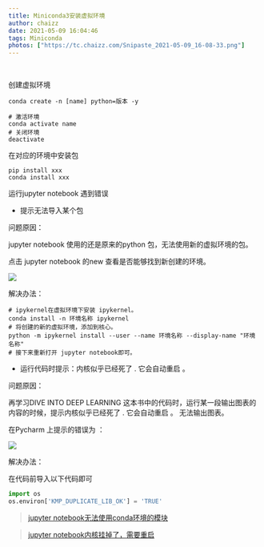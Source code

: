 ```yaml
---
title: Miniconda3安装虚拟环境
author: chaizz
date: 2021-05-09 16:04:46
tags: Miniconda
photos: ["https://tc.chaizz.com/Snipaste_2021-05-09_16-08-33.png"]
---
```

​                   

<!--more-->

创建虚拟环境

```shell
conda create -n [name] python=版本 -y 
```

```shell
# 激活环境
conda activate name
# 关闭环境
deactivate 
```

在对应的环境中安装包 

```shell
pip install xxx
conda install xxx
```

运行jupyter notebook 遇到错误 

- 提示无法导入某个包

问题原因：

jupyter notebook 使用的还是原来的python 包，无法使用新的虚拟环境的包。

点击 jupyter notebook 的new 查看是否能够找到新创建的环境。

![](https://tc.chaizz.com/Snipaste_2021-05-08_18-59-42.png)

解决办法：

```shell
# ipykernel在虚拟环境下安装 ipykernel。
conda install -n 环境名称 ipykernel
# 将创建的新的虚拟环境，添加到核心。
python -m ipykernel install --user --name 环境名称 --display-name "环境名称"
# 接下来重新打开 jupyter notebook即可。
```

- 运行代码时提示：内核似乎已经死了 . 它会自动重启 。

问题原因：

再学习DIVE INTO DEEP LEARNING 这本书中的代码时，运行某一段输出图表的内容的时候，提示内核似乎已经死了 . 它会自动重启 。 无法输出图表。

在Pycharm 上提示的错误为 ：

![](https://tc.chaizz.com/Snipaste_2021-05-08_19-10-19.png)

解决办法：

在代码前导入以下代码即可

```python
import os
os.environ['KMP_DUPLICATE_LIB_OK'] = 'TRUE'
```



> [jupyter notebook无法使用conda环境的模块](https://blog.csdn.net/qq_43382616/article/details/108642590)

> [jupyter notebook内核挂掉了，需要重启](https://blog.csdn.net/scar2016/article/details/115710308)

